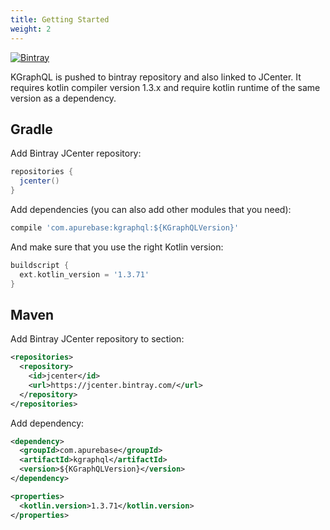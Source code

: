 ```yaml
---
title: Getting Started
weight: 2
---
```


[![Bintray](https://api.bintray.com/packages/apurebase/apurebase/kgraphql/images/download.svg)](https://bintray.com/apurebase/apurebase/kgraphql)

KGraphQL is pushed to bintray repository and also linked to JCenter. It requires kotlin compiler version 1.3.x and require kotlin runtime of the same version as a dependency.


## Gradle
Add Bintray JCenter repository:

```groovy
repositories {
  jcenter()
}
```

Add dependencies (you can also add other modules that you need):

```groovy
compile 'com.apurebase:kgraphql:${KGraphQLVersion}'
```

And make sure that you use the right Kotlin version:

```groovy
buildscript {
  ext.kotlin_version = '1.3.71'
}
```

## Maven
Add Bintray JCenter repository to section:

```xml
<repositories>
  <repository>
    <id>jcenter</id>
    <url>https://jcenter.bintray.com/</url>
  </repository>
</repositories>
```

Add dependency:

```xml
<dependency>
  <groupId>com.apurebase</groupId>
  <artifactId>kgraphql</artifactId>
  <version>${KGraphQLVersion}</version>
</dependency>
```

```xml
<properties>
  <kotlin.version>1.3.71</kotlin.version>
</properties>
```
